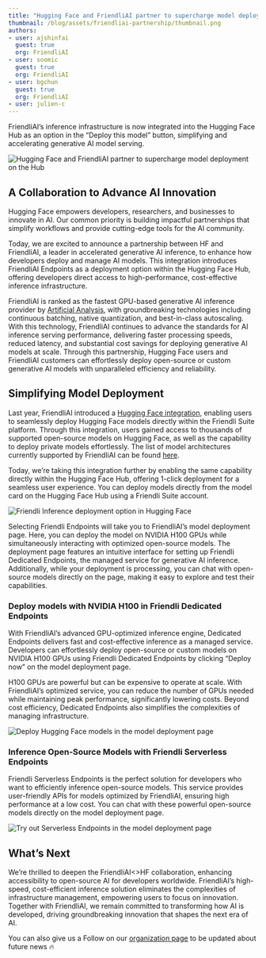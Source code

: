 ```yaml
---
title: "Hugging Face and FriendliAI partner to supercharge model deployment on the Hub"
thumbnail: /blog/assets/friendliai-partnership/thumbnail.png
authors:
- user: ajshinfai
  guest: true
  org: FriendliAI
- user: soomic
  guest: true
  org: FriendliAI
- user: bgchun
  guest: true
  org: FriendliAI
- user: julien-c
---
```


FriendliAI’s inference infrastructure is now integrated into the Hugging Face Hub as an option in the “Deploy this model” button, simplifying and accelerating generative AI model serving.

![Hugging Face and FriendliAI partner to supercharge model deployment on the Hub](/blog/assets/friendliai-partnership/thumbnail.png)

## A Collaboration to Advance AI Innovation

Hugging Face empowers developers, researchers, and businesses to innovate in AI. Our common priority is building impactful partnerships that simplify workflows and provide cutting-edge tools for the AI community.

Today, we are excited to announce a partnership between HF and FriendliAI, a leader in accelerated generative AI inference, to enhance how developers deploy and manage AI models. This integration introduces FriendliAI Endpoints as a deployment option within the Hugging Face Hub, offering developers direct access to high-performance, cost-effective inference infrastructure.

FriendliAI is ranked as the fastest GPU-based generative AI inference provider by [Artificial Analysis](https://huggingface.co/ArtificialAnalysis), with groundbreaking technologies including continuous batching, native quantization, and best-in-class autoscaling. With this technology, FriendliAI continues to advance the standards for AI inference serving performance, delivering faster processing speeds, reduced latency, and substantial cost savings for deploying generative AI models at scale. Through this partnership, Hugging Face users and FriendliAI customers can effortlessly deploy open-source or custom generative AI models with unparalleled efficiency and reliability.

## Simplifying Model Deployment

Last year, FriendliAI introduced a [Hugging Face integration](https://friendli.ai/docs/guides/dedicated_endpoints/huggingface_tutorial), enabling users to seamlessly deploy Hugging Face models directly within the Friendli Suite platform. Through this integration, users gained access to thousands of supported open-source models on Hugging Face, as well as the capability to deploy private models effortlessly. The list of model architectures currently supported by FriendliAI can be found [here](https://friendli.ai/models).

Today, we’re taking this integration further by enabling the same capability directly within the Hugging Face Hub, offering 1-click deployment for a seamless user experience. You can deploy models directly from the model card on the Hugging Face Hub using a Friendli Suite account. 

![Friendli Inference deployment option in Hugging Face](https://huggingface.co/datasets/FriendliAI/documentation-images/resolve/main/friendliai-partnership/deployment-option.png)

Selecting Friendli Endpoints will take you to FriendliAI’s model deployment page. Here, you can deploy the model on NVIDIA H100 GPUs while simultaneously interacting with optimized open-source models. The deployment page features an intuitive interface for setting up Friendli Dedicated Endpoints, the managed service for generative AI inference. Additionally, while your deployment is processing, you can chat with open-source models directly on the page, making it easy to explore and test their capabilities.

### Deploy models with NVIDIA H100 in Friendli Dedicated Endpoints

With FriendliAI’s advanced GPU-optimized inference engine, Dedicated Endpoints delivers fast and cost-effective inference as a managed service. Developers can effortlessly deploy open-source or custom models on NVIDIA H100 GPUs using Friendli Dedicated Endpoints by clicking “Deploy now” on the model deployment page.

H100 GPUs are powerful but can be expensive to operate at scale. With FriendliAI’s optimized service, you can reduce the number of GPUs needed while maintaining peak performance, significantly lowering costs. Beyond cost efficiency, Dedicated Endpoints also simplifies the complexities of managing infrastructure. 

![Deploy Hugging Face models in the model deployment page](https://huggingface.co/datasets/FriendliAI/documentation-images/resolve/main/friendliai-partnership/deploy-model-status-fast.gif)

### Inference Open-Source Models with Friendli Serverless Endpoints
Friendli Serverless Endpoints is the perfect solution for developers who want to efficiently inference open-source models. This service provides user-friendly APIs for models optimized by FriendliAI, ensuring high performance at a low cost. You can chat with these powerful open-source models directly on the model deployment page.

![Try out Serverless Endpoints in the model deployment page](https://huggingface.co/datasets/FriendliAI/documentation-images/resolve/main/friendliai-partnership/deploy-model-surprise-me.gif)

## What’s Next
We’re thrilled to deepen the FriendliAI<>HF collaboration, enhancing accessibility to open-source AI for developers worldwide. FriendliAI’s high-speed, cost-efficient inference solution eliminates the complexities of infrastructure management, empowering users to focus on innovation. Together with FriendliAI, we remain committed to transforming how AI is developed, driving groundbreaking innovation that shapes the next era of AI.

You can also give us a Follow on our [organization page](https://huggingface.co/FriendliAI) to be updated about future news 🔥
